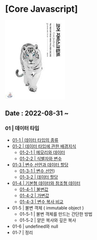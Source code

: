 # [Core Javascript]

![image](image/core%20javascript.png)

## Date : 2022-08-31 ~

### 01 | 데이터 타입

- [01-1 | 데이터 타입의 종류](https://github.com/MillPRE/TIL/blob/2f029f7c16a7fb8841680a2175312e95b34ffa2a/001-%5BBook%5D/%5BCore%20Javascript%5D/01%20%7C%20%5B%EB%8D%B0%EC%9D%B4%ED%84%B0%20%ED%83%80%EC%9E%85%5D/01-1%20%7C%20%EB%8D%B0%EC%9D%B4%ED%84%B0%20%ED%83%80%EC%9E%85%EC%9D%98%20%EC%A2%85%EB%A5%98.md)
- [01-2 | 데이터 타입에 관한 배경지식](https://github.com/MillPRE/TIL/blob/2f029f7c16a7fb8841680a2175312e95b34ffa2a/001-%5BBook%5D/%5BCore%20Javascript%5D/01%20%7C%20%5B%EB%8D%B0%EC%9D%B4%ED%84%B0%20%ED%83%80%EC%9E%85%5D/01-2%20%7C%20%EB%8D%B0%EC%9D%B4%ED%84%B0%20%ED%83%80%EC%9E%85%EC%97%90%20%EA%B4%80%ED%95%9C%20%EB%B0%B0%EA%B2%BD%EC%A7%80%EC%8B%9D.md)
  - [01-2-1 | 메모리와 데이터](https://github.com/MillPRE/TIL/blob/master/001-%5BBook%5D/%5BCore%20Javascript%5D/01%20%7C%20%5B%EB%8D%B0%EC%9D%B4%ED%84%B0%20%ED%83%80%EC%9E%85%5D/01-2%20%7C%20%EB%8D%B0%EC%9D%B4%ED%84%B0%20%ED%83%80%EC%9E%85%EC%97%90%20%EA%B4%80%ED%95%9C%20%EB%B0%B0%EA%B2%BD%EC%A7%80%EC%8B%9D.md#01-2-1--%EB%A9%94%EB%AA%A8%EB%A6%AC%EC%99%80-%EB%8D%B0%EC%9D%B4%ED%84%B0:~:text=%ED%83%80%EC%9E%85%EC%97%90%20%EA%B4%80%ED%95%9C%20%EB%B0%B0%EA%B2%BD%EC%A7%80%EC%8B%9D-,01%2D2%2D1%20%7C%20%EB%A9%94%EB%AA%A8%EB%A6%AC%EC%99%80%20%EB%8D%B0%EC%9D%B4%ED%84%B0,-%EC%BB%B4%ED%93%A8%ED%84%B0%EB%8A%94%20%EB%AA%A8%EB%93%A0%20%EB%8D%B0%EC%9D%B4%ED%84%B0%EB%A5%BC)
  - [01-2-2 | 식별자와 변수](https://github.com/MillPRE/TIL/blob/master/001-%5BBook%5D/%5BCore%20Javascript%5D/01%20%7C%20%5B%EB%8D%B0%EC%9D%B4%ED%84%B0%20%ED%83%80%EC%9E%85%5D/01-2%20%7C%20%EB%8D%B0%EC%9D%B4%ED%84%B0%20%ED%83%80%EC%9E%85%EC%97%90%20%EA%B4%80%ED%95%9C%20%EB%B0%B0%EA%B2%BD%EC%A7%80%EC%8B%9D.md#01-2-1--%EB%A9%94%EB%AA%A8%EB%A6%AC%EC%99%80-%EB%8D%B0%EC%9D%B4%ED%84%B0:~:text=%EC%97%B0%EA%B2%B0%ED%95%A0%20%EC%88%98%20%EC%9E%88%EB%8B%A4.-,01%2D2%2D2%20%7C%20%EC%8B%9D%EB%B3%84%EC%9E%90%EC%99%80%20%EB%B3%80%EC%88%98,-%EB%B3%B4%ED%86%B5%20%EB%B3%80%EC%88%98(variable))
- [01-3 | 변수 선언과 데이터 할당](https://github.com/MillPRE/TIL/blob/master/001-%5BBook%5D/%5BCore%20Javascript%5D/01%20%7C%20%5B%EB%8D%B0%EC%9D%B4%ED%84%B0%20%ED%83%80%EC%9E%85%5D/01-3%20%7C%20%EB%B3%80%EC%88%98%20%EC%84%A0%EC%96%B8%EA%B3%BC%20%EB%8D%B0%EC%9D%B4%ED%84%B0%20%ED%95%A0%EB%8B%B9.md)
  - [01-3-1 | 변수 선언](https://github.com/MillPRE/TIL/blob/master/001-%5BBook%5D/%5BCore%20Javascript%5D/01%20%7C%20%5B%EB%8D%B0%EC%9D%B4%ED%84%B0%20%ED%83%80%EC%9E%85%5D/01-3%20%7C%20%EB%B3%80%EC%88%98%20%EC%84%A0%EC%96%B8%EA%B3%BC%20%EB%8D%B0%EC%9D%B4%ED%84%B0%20%ED%95%A0%EB%8B%B9.md#:~:text=%EC%84%A0%EC%96%B8%EA%B3%BC%20%EB%8D%B0%EC%9D%B4%ED%84%B0%20%ED%95%A0%EB%8B%B9-,01%2D3%2D1%20%7C%20%EB%B3%80%EC%88%98%20%EC%84%A0%EC%96%B8,-%ED%95%B4%EB%8B%B9%20%EC%9E%A5%EC%97%90%EC%84%9C%EB%8A%94%20%EB%B3%80%EC%88%98))
  - [01-3-2 | 데이터 할당](https://github.com/MillPRE/TIL/blob/master/001-%5BBook%5D/%5BCore%20Javascript%5D/01%20%7C%20%5B%EB%8D%B0%EC%9D%B4%ED%84%B0%20%ED%83%80%EC%9E%85%5D/01-3%20%7C%20%EB%B3%80%EC%88%98%20%EC%84%A0%EC%96%B8%EA%B3%BC%20%EB%8D%B0%EC%9D%B4%ED%84%B0%20%ED%95%A0%EB%8B%B9.md#:~:text=%EB%8D%B0%EC%9D%B4%ED%84%B0%EB%A5%BC%20%EB%B0%98%ED%99%98%ED%95%A0%20%EA%B2%83%EC%9D%B4%EB%8B%A4.-,01%2D3%2D2%20%7C%20%EB%8D%B0%EC%9D%B4%ED%84%B0%20%ED%95%A0%EB%8B%B9,-//%20%EC%97%90%EC%A0%9C%201%2D2)
- [01-4 | 기본형 데이터와 참조형 데이터](https://github.com/MillPRE/TIL/blob/master/001-%5BBook%5D/%5BCore%20Javascript%5D/01%20%7C%20%5B%EB%8D%B0%EC%9D%B4%ED%84%B0%20%ED%83%80%EC%9E%85%5D/01-4%20%7C%20%EA%B8%B0%EB%B3%B8%ED%98%95%20%EB%8D%B0%EC%9D%B4%ED%84%B0%EC%99%80%20%EC%B0%B8%EC%A1%B0%ED%98%95%20%EB%8D%B0%EC%9D%B4%ED%84%B0.md)
  - [01-4-1 | 불변값](https://github.com/MillPRE/TIL/blob/master/001-%5BBook%5D/%5BCore%20Javascript%5D/01%20%7C%20%5B%EB%8D%B0%EC%9D%B4%ED%84%B0%20%ED%83%80%EC%9E%85%5D/01-4%20%7C%20%EA%B8%B0%EB%B3%B8%ED%98%95%20%EB%8D%B0%EC%9D%B4%ED%84%B0%EC%99%80%20%EC%B0%B8%EC%A1%B0%ED%98%95%20%EB%8D%B0%EC%9D%B4%ED%84%B0.md#:~:text=%EB%8D%B0%EC%9D%B4%ED%84%B0%EC%99%80%20%EC%B0%B8%EC%A1%B0%ED%98%95%20%EB%8D%B0%EC%95%84%ED%84%B0-,01%2D4%2D1%20%7C%20%EB%B6%88%EB%B3%80%EA%B0%92,-%EB%B3%80%EC%88%98(variable)%EC%99%80)
  - [01-4-2 | 가변값](https://github.com/MillPRE/TIL/blob/master/001-%5BBook%5D/%5BCore%20Javascript%5D/01%20%7C%20%5B%EB%8D%B0%EC%9D%B4%ED%84%B0%20%ED%83%80%EC%9E%85%5D/01-4%20%7C%20%EA%B8%B0%EB%B3%B8%ED%98%95%20%EB%8D%B0%EC%9D%B4%ED%84%B0%EC%99%80%20%EC%B0%B8%EC%A1%B0%ED%98%95%20%EB%8D%B0%EC%9D%B4%ED%84%B0.md#:~:text=%EC%98%81%EC%9B%90%ED%9E%88%20%EB%B3%80%ED%95%98%EC%A7%80%20%EC%95%8A%EB%8A%94%EB%8B%A4.-,01%2D4%2D2%20%7C%20%EA%B0%80%EB%B3%80%EA%B0%92,-%EA%B8%B0%EB%B3%B8%ED%98%84%20%EB%8D%B0%EC%9D%B4%ED%84%B0%EB%8A%94%20%EB%AA%A8%EB%91%90)
  - [01-4-3 | 변수 복사 비교](https://github.com/MillPRE/TIL/blob/master/001-%5BBook%5D/%5BCore%20Javascript%5D/01%20%7C%20%5B%EB%8D%B0%EC%9D%B4%ED%84%B0%20%ED%83%80%EC%9E%85%5D/01-4%20%7C%20%EA%B8%B0%EB%B3%B8%ED%98%95%20%EB%8D%B0%EC%9D%B4%ED%84%B0%EC%99%80%20%EC%B0%B8%EC%A1%B0%ED%98%95%20%EB%8D%B0%EC%9D%B4%ED%84%B0.md#:~:text=%EC%9D%98%20%ED%94%84%EB%A1%9C%ED%8D%BC%ED%8B%B0%20%EC%9E%AC%ED%95%A0%EB%8B%B9-,01%2D4%2D3%20%EB%B3%80%EC%88%98%20%EB%B3%B5%EC%82%AC%20%EB%B9%84%EA%B5%90,-%EB%8F%99%EC%9E%91%20%EB%B0%A9%EC%8B%9D%EC%9D%84%20%EC%95%8C%EC%95%98%EC%9C%BC%EB%8B%88)
- 01-5 | 불변 객체 ( immutable object )
  - 01-5-1 | 불변 객체를 만드는 간단한 방법
  - 01-5-2 | 얕은 복사와 깊은 복사
- 01-6 | undefined와 null
- 01-7 | 정리
